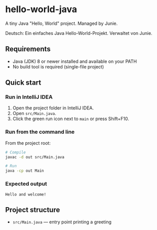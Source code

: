# hello-world-java

A tiny Java "Hello, World" project. Managed by Junie.

Deutsch: Ein einfaches Java Hello-World-Projekt. Verwaltet von Junie.

## Requirements
- Java (JDK) 8 or newer installed and available on your PATH
- No build tool is required (single-file project)

## Quick start

### Run in IntelliJ IDEA
1. Open the project folder in IntelliJ IDEA.
2. Open `src/Main.java`.
3. Click the green run icon next to `main` or press Shift+F10.

### Run from the command line
From the project root:

```bash
# Compile
javac -d out src/Main.java

# Run
java -cp out Main
```

### Expected output
```
Hello and welcome!
```

## Project structure
- `src/Main.java` — entry point printing a greeting
